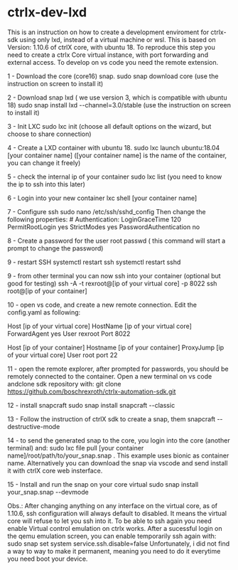 # ctrlx-dev-lxd
This is an instruction on how to create a development enviroment for ctrlx-sdk using only lxd, instead of a virtual machine or wsl.
This is based on Version: 1.10.6 of ctrlX core, with ubuntu 18.
To reproduce this step you need to create a ctrlx Core virtual instance, with port forwarding and external access. 
To develop on vs code you need the remote extension.

1 - Download the core (core16) snap.
sudo snap download core
(use the instruction on screen to install it)

2 - Download snap lxd ( we use version 3, which is compatible with ubuntu 18)
sudo snap install lxd --channel=3.0/stable
(use the instruction on screen to install it)

3 - Init LXC
sudo lxc init 
(choose all default options on the wizard, but choose to share connection)

4 - Create a LXD container with ubuntu 18.
sudo lxc launch ubuntu:18.04 [your container name]
([your container name] is the name of the container, you can change it freely)

5 - check the internal ip of your container
sudo lxc list (you need to know the ip to ssh into this later)

6 - Login into your new container
lxc shell [your container name]

7 - Configure ssh
sudo nano /etc/ssh/sshd_config
Then change the following properties:
	# Authentication:
	LoginGraceTime 120
	PermitRootLogin yes
	StrictModes yes
  PasswordAuthentication no
  
8 - Create a password for the user root
 passwd ( this command will start a prompt to change the password)
 
9 - restart SSH
systemctl restart ssh
systemctl restart sshd

9 - from other terminal you can now ssh into your container (optional but good for testing)
ssh -A -t rexroot@[ip of your virtual core] -p 8022 ssh root@[ip of your container]

10 - open vs code, and create a new remote connection. Edit the config.yaml as following:

Host [ip of your virtual core] 
  HostName [ip of your virtual core] 
  ForwardAgent yes
  User rexroot
  Port 8022

Host [ip of your container]
  Hostname [ip of your container]
  ProxyJump [ip of your virtual core]
  User root
  port 22

11 - open the remote explorer, after prompted for passwords, you should be remotely connected to the container. Open a new terminal on vs code andclone sdk repository with:
git clone https://github.com/boschrexroth/ctrlx-automation-sdk.git
 
12 - install snapcraft
sudo snap install snapcraft --classic

13 - Follow the instruction of ctrlX sdk to create a snap, them
snapcraft --destructive-mode

14 - to send the generated snap to the core, you login into the core (another terminal) and:
sudo lxc file pull [your container name]/root/path/to/your_snap.snap .
This example uses bionic as container name. Alternatively you can download the snap via vscode and send install it with ctrlX core web insterface.

15 - Install and run the snap on your core virtual
sudo snap install your_snap.snap --devmode

Obs.:
After changing anything on any interface on the virtual core, as of 1.10.6, ssh configuration will always default to disabled.
It means the virtual core will refuse to let you ssh into it. To be able to ssh again you need enable Virtual control emulation
on ctrlx works. After a sucessful login on the qemu emulation screen, you can enable temporarily ssh again with:
sudo snap set system service.ssh.disable=false
Unfortunately, i did not find a way to way to make it permanent, meaning you need to do it everytime you need boot your device.



